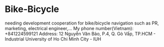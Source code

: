 Bike-Bicycle
============

needing development cooperation for bike/bicycle navigation such as PR, marketing, electrical engineer,...
My phone number(Vietnam): +841224599121
Address: 12 Nguyễn Văn Bảo, P.4, Q. Gò Vấp, TP.HCM - Industrial University of Ho Chi Minh City - IUH
